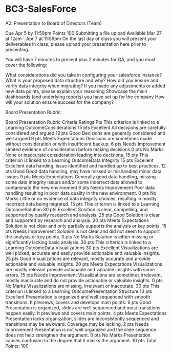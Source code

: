 # BC3-SalesForce
A2: Presentation to Board of Directors (Team)

Due Apr 5 by 11:59pm Points 100 Submitting a file upload Available Mar 27 at 12am - Apr 7 at 11:59pm
On the last day of class you will present your deliverables in class, please upload your presentation here prior to presenting.

You will have 7 minutes to present plus 2 minutes for QA, and you must cover the following:

What considerations did you take in configuring your salesforce instance?
What is your proposed data structure and why?
How did you ensure and verify data integrity when migrating?
If you made any adjustments or added new data points, please explain your reasoning
Showcase the main dashboards (and underlying reports) you have set up for the company
How will your solution ensure success for the company?



Board Presentation Rubric

Board Presentation Rubric
Criteria	Ratings	Pts
This criterion is linked to a Learning OutcomeConsiderations
15 pts
Excellent
All decisions are carefully considered and argued
12 pts
Good
Decisions are generally considered and well argued
9 pts
Meets Expectations
Decisions are sometimes made without consideration or with insufficient backup.
6 pts
Needs Improvement
Limited evidence of consideration before making decisions
0 pts
No Marks
None or inaccurate consideration leading into decisions.
15 pts
This criterion is linked to a Learning OutcomeData Integrity
15 pts
Excellent
Excellent data handing, issue identified and handled up to best practices.
12 pts
Good
Good data handling, may have missed or mishandled minor data issues
9 pts
Meets Expectations
Generally good data handling, missing some data integrity issues and/or some incorrect data allowed to contaminate the new environment
6 pts
Needs Improvement
Poor data handling resulting in poor data quality in the new environment.
0 pts
No Marks
Little or no evidence of data integrity choices, resulting in mostly incorrect data being migrated.
15 pts
This criterion is linked to a Learning OutcomeSolution
30 pts
Excellent
Solution is clear, compelling, and supported by quality research and analysis.
25 pts
Good
Solution is clear and supported by research and analysis.
20 pts
Meets Expectations
Solution is not clear and only partially supports the analysis or key points.
15 pts
Needs Improvement
Solution is not clear and did not seem to support the analysis or key points.
0 pts
No Marks
Solution is either missing or significantly lacking basic analysis.
30 pts
This criterion is linked to a Learning OutcomeData Visualizations
30 pts
Excellent
Visualizations are well picked, accurate and easily provide actionable and valuable insights.
25 pts
Good
Visualizations are relevant, mostly accurate and provide actionable and valuable insights.
20 pts
Meets Expectations
Visualizations are mostly relevant provide actionable and valuable insights with some errors.
15 pts
Needs Improvement
Visualizations are sometimes irrelevant, mostly inaccurate and do not provide actionable or valuable insights.
0 pts
No Marks
Visualizations are missing, irrelevant or inaccurate.
30 pts
This criterion is linked to a Learning OutcomePresentation Structure
10 pts
Excellent
Presentation is organized and well sequenced with smooth transitions. It previews, covers and develops main points.
6 pts
Good
Presentation is organized, slides are well sequenced and most transitions happen easily. It previews and covers main points.
4 pts
Meets Expectations
Presentation lacks organization, slides are inconsistently sequenced and transitions may be awkward. Coverage may be lacking.
2 pts
Needs Improvement
Presentation is not well organized and the slide sequence does not help strengthen the argument.
0 pts
No Marks
Presentation causes confusion to the degree that it masks the argument.
10 pts
Total Points: 100
